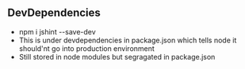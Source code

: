 ## DevDependencies

- npm i jshint --save-dev
- This is under devdependencies in package.json which tells node it should'nt go into production environment
- Still stored in node modules but segragated in package.json